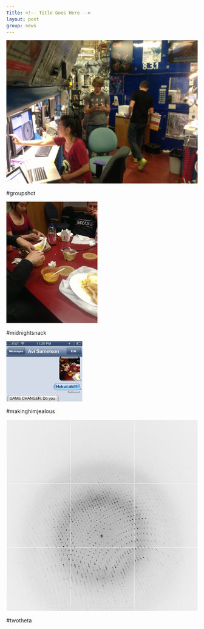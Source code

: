 ```yaml
---
Title: <!-- Title Goes Here -->
layout: post
group: news
---
```

![group](/static/img/news/als-group.jpg "group")

#groupshot

![snack](/static/img/news/als-snack.jpg "snack")

#midnightsnack

![hok](/static/img/news/als-avi.png "hok")

#makinghimjealous

![2theta](/static/img/news/als-two-theta.jpg "2theta")

#twotheta
